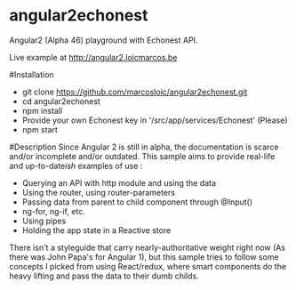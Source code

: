 # angular2echonest
Angular2 (Alpha 46) playground with Echonest API.

Live example at http://angular2.loicmarcos.be

#Installation
- git clone https://github.com/marcosloic/angular2echonest.git
- cd angular2echonest
- npm install
- Provide your own Echonest key in '/src/app/services/Echonest' (Please)
- npm start

#Description
Since Angular 2 is still in alpha, the documentation is scarce and/or incomplete and/or outdated. This sample aims to provide real-life and up-to-date*ish* examples of use :

- Querying an API with http module and using the data
- Using the router, using router-parameters
- Passing data from parent to child component through @Input()
- ng-for, ng-if, etc.
- Using pipes
- Holding the app state in a Reactive store

There isn't a styleguide that carry nearly-authoritative weight right now (As there was John Papa's for Angular 1), but this sample tries to follow some concepts I picked from using React/redux, where smart components do the heavy lifting and pass the data to their dumb childs.
